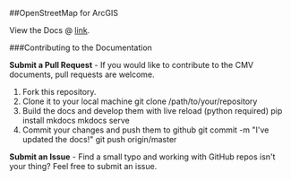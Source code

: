 ##OpenStreetMap for ArcGIS

View the Docs @ [link](link).

###Contributing to the Documentation

**Submit a Pull Request** - If you would like to contribute to the CMV documents, pull requests are welcome.

1. Fork this repository.
2. Clone it to your local machine git clone /path/to/your/repository
3. Build the docs and develop them with live reload (python required)  pip install mkdocs mkdocs serve 
4. Commit your changes and push them to github  git commit -m "I've updated the docs!" git push origin/master 

**Submit an Issue** - Find a small typo and working with GitHub repos isn't your thing? Feel free to submit an issue.